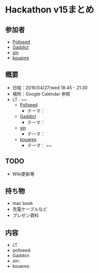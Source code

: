 # Hackathon v15まとめ

## 参加者
* [Pollseed](https://github.com/pollseed)
* [Gaddict](https://github.com/Gaddict)
* [sin](https://github.com/ogasawaraShinnosuke)
* [kouares](https://github.com/kouares)

## 概要
* 日程：2016/04/27/wed 18:45 - 21:30
* 場所：Google Calendar 参照
* LT : 
~~
  * [Pollseed](https://github.com/pollseed)
    * テーマ： []()
  * [Gaddict](https://github.com/Gaddict)
    * テーマ： []()
  * [sin](https://github.com/ogasawaraShinnosuke)
    * テーマ： []()
  * [kouares](https://github.com/kouares)
    * テーマ： []()
~~

## TODO
* Wiki更新等

## 持ち物
* mac book
* 充電ケーブルなど
* プレゼン資料

## 内容
* LT
* pollseed: 
* Gaddict: 
* sin: 
* kouares: 

